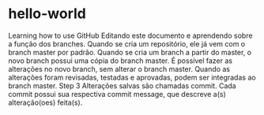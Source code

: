 # hello-world
Learning how to use GitHub
Editando este documento e aprendendo sobre a função dos branches.
Quando se cria um repositório, ele já vem com o branch master por padrão.
Quando se cria um branch a partir do master, o novo branch possui uma cópia do branch master.
É possível fazer as alterações no novo branch, sem alterar o branch master.
Quando as alterações foram revisadas, testadas e aprovadas, podem ser integradas ao branch master.
Step 3
Alterações salvas são chamadas commit. Cada commit possui sua respectiva commit message, que descreve a(s) alteração(oes) feita(s).
